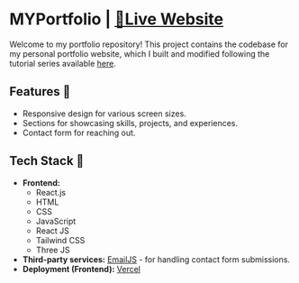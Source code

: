 # MYPortfolio | [🔗Live Website](https://amyng-portfolio.vercel.app/)

Welcome to my portfolio repository! This project contains the codebase for my personal portfolio website, which I built and modified following the tutorial series available [here](https://www.youtube.com/watch?v=0fYi8SGA20k&list=PLYkhha1tDVvbKbUdqoCXAuExd31VyQh4h).

## Features 💚

- Responsive design for various screen sizes.
- Sections for showcasing skills, projects, and experiences.
- Contact form for reaching out.

## Tech Stack 🔧

- **Frontend:** 
  - React.js
  - HTML
  - CSS
  - JavaScript
  - React JS
  - Tailwind CSS
  - Three JS
- **Third-party services:** [EmailJS](https://dashboard.emailjs.com) - for handling contact form submissions.
- **Deployment (Frontend):** [Vercel](https://vercel.com)